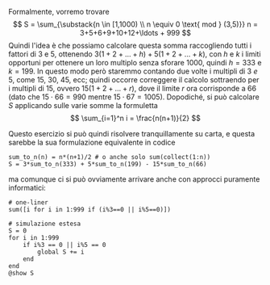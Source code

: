 <!--This file was generated, do not modify it.-->
Formalmente, vorremo trovare
$$
S = \sum_{\substack{n \in [1,1000) \\ n \equiv 0 \text{ mod } (3,5)}} n = 3+5+6+9+10+12+\ldots + 999
$$
Quindi l'idea è che possiamo calcolare questa somma raccogliendo tutti i fattori di 3 e 5, ottenendo $3(1+2+\ldots+h)+5(1+2+\ldots+k)$, con $h$ e $k$ i limiti opportuni per ottenere un loro multiplo senza sforare 1000, quindi $h=333$ e $k=199$. In questo modo però staremmo contando due volte i multipli di 3 _e_ 5, come 15, 30, 45, ecc; quindi occorre correggere il calcolo sottraendo per i multipli di 15, ovvero $15(1+2+\ldots+r)$, dove il limite $r$ ora corrisponde a 66 (dato che $15\cdot66 = 990$ mentre $15\cdot 67 = 1005$). Dopodiché, si può calcolare $S$ applicando sulle varie somme la formuletta
$$
\sum_{i=1}^n i = \frac{n(n+1)}{2}
$$

Questo esercizio si può quindi risolvere tranquillamente su carta, e questa sarebbe la sua formulazione equivalente in codice

````julia:ex1
sum_to_n(n) = n*(n+1)/2 # o anche solo sum(collect(1:n))
S = 3*sum_to_n(333) + 5*sum_to_n(199) - 15*sum_to_n(66)
````

ma comunque ci si può ovviamente arrivare anche con approcci puramente informatici:

````julia:ex2
# one-liner
sum([i for i in 1:999 if (i%3==0 || i%5==0)])
````

````julia:ex3
# simulazione estesa
S = 0
for i in 1:999
	if i%3 == 0 || i%5 == 0
		global S += i
	end
end
@show S
````

